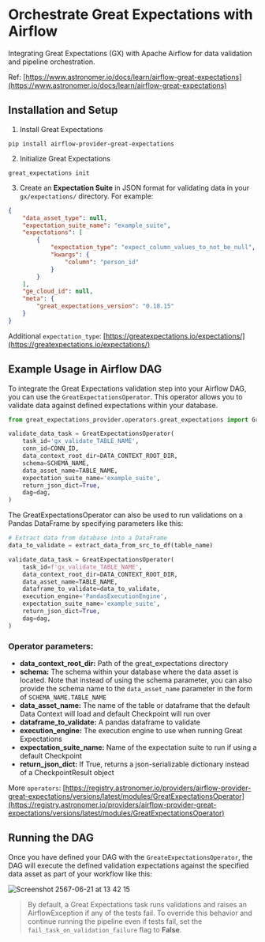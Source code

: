 # Orchestrate Great Expectations with Airflow

Integrating Great Expectations (GX) with Apache Airflow for data validation and pipeline orchestration.

Ref: [https://www.astronomer.io/docs/learn/airflow-great-expectations](https://www.astronomer.io/docs/learn/airflow-great-expectations)

## Installation and Setup

1. Install Great Expectations

```
pip install airflow-provider-great-expectations
```

2. Initialize Great Expectations

```
great_expectations init
```

3. Create an **Expectation Suite** in JSON format for validating data in your ```gx/expectations/``` directory. For example:

```json
{
    "data_asset_type": null,
    "expectation_suite_name": "example_suite",
    "expectations": [
        {
            "expectation_type": "expect_column_values_to_not_be_null",
            "kwargs": {
                "column": "person_id"
            }
        }
    ],
    "ge_cloud_id": null,
    "meta": {
        "great_expectations_version": "0.18.15"
    }
}
```

Additional ```expectation_type```: [https://greatexpectations.io/expectations/](https://greatexpectations.io/expectations/)

## Example Usage in Airflow DAG

To integrate the Great Expectations validation step into your Airflow DAG, you can use the ```GreatExpectationsOperator```. This operator allows you to validate data against defined expectations within your database. 

```python
from great_expectations_provider.operators.great_expectations import GreatExpectationsOperator
```

```python
validate_data_task = GreatExpectationsOperator(
    task_id='gx_validate_TABLE_NAME',
    conn_id=CONN_ID,
    data_context_root_dir=DATA_CONTEXT_ROOT_DIR,
    schema=SCHEMA_NAME,
    data_asset_name=TABLE_NAME,
    expectation_suite_name='example_suite',
    return_json_dict=True,
    dag=dag,
)
```

The GreatExpectationsOperator can also be used to run validations on a Pandas DataFrame by specifying parameters like this:

```python
# Extract data from database into a DataFrame
data_to_validate = extract_data_from_src_to_df(table_name)

validate_data_task = GreatExpectationsOperator(
    task_id=f'gx_validate_TABLE_NAME',
    data_context_root_dir=DATA_CONTEXT_ROOT_DIR,
    data_asset_name=TABLE_NAME,
    dataframe_to_validate=data_to_validate,
    execution_engine='PandasExecutionEngine',
    expectation_suite_name='example_suite',
    return_json_dict=True,
    dag=dag,
)
```

### Operator parameters:

- **data_context_root_dir:** Path of the great_expectations directory
- **schema:** The schema within your database where the data asset is located.  Note that instead of using the schema parameter, you can also provide the schema name to the ```data_asset_name``` parameter in the form of ```SCHEMA_NAME.TABLE_NAME```
- **data_asset_name:** The name of the table or dataframe that the default Data Context will load and default Checkpoint will run over
- **dataframe_to_validate:** A pandas dataframe to validate
- **execution_engine:** The execution engine to use when running Great Expectations
- **expectation_suite_name:** Name of the expectation suite to run if using a default Checkpoint
- **return_json_dict:** If True, returns a json-serializable dictionary instead of a CheckpointResult object

More ```operators```: [https://registry.astronomer.io/providers/airflow-provider-great-expectations/versions/latest/modules/GreatExpectationsOperator](https://registry.astronomer.io/providers/airflow-provider-great-expectations/versions/latest/modules/GreatExpectationsOperator)

## Running the DAG

Once you have defined your DAG with the ```GreateExpectationsOperator```, the DAG will execute the defined validation expectations against the specified data asset as part of your workflow like this:

![Screenshot 2567-06-21 at 13 42 15](https://github.com/hamcheezee/eunomia-data-pipeline/assets/135502061/438a0e19-9030-49c2-b97e-a0283894b66a)

> By default, a Great Expectations task runs validations and raises an AirflowException if any of the tests fail. To override this behavior and continue running the pipeline even if tests fail, set the ```fail_task_on_validation_failure``` flag to **False**.